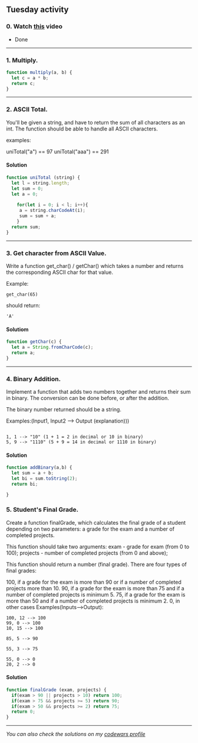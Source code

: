 ## Tuesday activity

### 0. Watch [this](https://www.youtube.com/watch?v=cEBkvm0-rg0) video 
- Done
---------
### 1. Multiply. 
```javascript
function multiply(a, b) {
  let c = a * b;
  return c;
}
```
--------
### 2. ASCII Total.
You'll be given a string, and have to return the sum of all characters as an int. The function should be able to handle all ASCII characters.

examples:

uniTotal("a") == 97 uniTotal("aaa") == 291

#### Solution
```javascript
function uniTotal (string) {
  let l = string.length;
  let sum = 0; 
  let a = 0;
  
    for(let i = 0; i < l; i++){
     a = string.charCodeAt(i);
     sum = sum + a; 
    }
  return sum;
}
```
-----
### 3. Get character from ASCII Value.
Write a function get_char() / getChar() which takes a number and returns the corresponding ASCII char for that value.

Example:
```
get_char(65)
```
should return:
```
'A'
```

#### Solutiom
```javascript
function getChar(c) {
  let a = String.fromCharCode(c);
  return a;
}
```
----------

### 4. Binary Addition. 
Implement a function that adds two numbers together and returns their sum in binary. The conversion can be done before, or after the addition.

The binary number returned should be a string.

Examples:(Input1, Input2 --> Output (explanation)))
```

1, 1 --> "10" (1 + 1 = 2 in decimal or 10 in binary)
5, 9 --> "1110" (5 + 9 = 14 in decimal or 1110 in binary)
```
#### Solution
```javascript
function addBinary(a,b) {
  let sum = a + b;
  let bi = sum.toString(2);
  return bi;

}
```

### 5. Student's Final Grade.
Create a function finalGrade, which calculates the final grade of a student depending on two parameters: a grade for the exam and a number of completed projects.

This function should take two arguments: exam - grade for exam (from 0 to 100); projects - number of completed projects (from 0 and above);

This function should return a number (final grade). There are four types of final grades:

100, if a grade for the exam is more than 90 or if a number of completed projects more than 10.
90, if a grade for the exam is more than 75 and if a number of completed projects is minimum 5.
75, if a grade for the exam is more than 50 and if a number of completed projects is minimum 2.
0, in other cases
Examples(Inputs-->Output):

```
100, 12 --> 100
99, 0 --> 100
10, 15 --> 100

85, 5 --> 90

55, 3 --> 75

55, 0 --> 0
20, 2 --> 0
```
#### Solution
```javascript
function finalGrade (exam, projects) {
  if(exam > 90 || projects > 10) return 100;
  if(exam > 75 && projects >= 5) return 90;
  if(exam > 50 && projects >= 2) return 75;
  return 0;
}
```
------
*You can also check the solutions on my [codewars profile](https://www.codewars.com/users/Erokk15/completed_solutions)*
